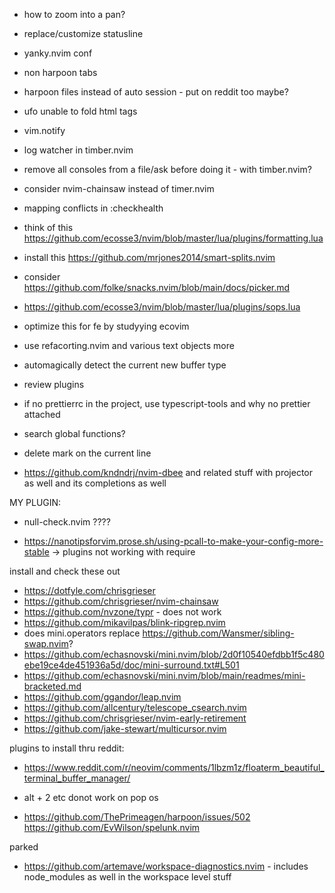 - how to zoom into a pan?
- replace/customize statusline
- yanky.nvim conf
- non harpoon tabs
- harpoon files instead of auto session - put on reddit too maybe?
- ufo unable to fold html tags
- vim.notify
- log watcher in timber.nvim
- remove all consoles from a file/ask before doing it - with timber.nvim?

- consider nvim-chainsaw instead of timer.nvim

- mapping conflicts in :checkhealth

- think of this https://github.com/ecosse3/nvim/blob/master/lua/plugins/formatting.lua
- install this https://github.com/mrjones2014/smart-splits.nvim
- consider https://github.com/folke/snacks.nvim/blob/main/docs/picker.md
- https://github.com/ecosse3/nvim/blob/master/lua/plugins/sops.lua
- optimize this for fe by studyying ecovim
- use refacorting.nvim and various text objects more
- automagically detect the current new buffer type
- review plugins
- if no prettierrc in the project, use typescript-tools and why no prettier attached
- search global functions?
- delete mark on the current line

- https://github.com/kndndrj/nvim-dbee and related stuff with projector as well and its completions as well

MY PLUGIN:

- null-check.nvim ????

<!-- articles -->

- https://nanotipsforvim.prose.sh/using-pcall-to-make-your-config-more-stable -> plugins not working with require

install and check these out

- https://dotfyle.com/chrisgrieser
- https://github.com/chrisgrieser/nvim-chainsaw
- https://github.com/nvzone/typr - does not work
- https://github.com/mikavilpas/blink-ripgrep.nvim
- does mini.operators replace https://github.com/Wansmer/sibling-swap.nvim?
- https://github.com/echasnovski/mini.nvim/blob/2d0f10540efdbb1f5c480ebe19ce4de451936a5d/doc/mini-surround.txt#L501
- https://github.com/echasnovski/mini.nvim/blob/main/readmes/mini-bracketed.md
- https://github.com/ggandor/leap.nvim
- https://github.com/allcentury/telescope_csearch.nvim
- https://github.com/chrisgrieser/nvim-early-retirement
- https://github.com/jake-stewart/multicursor.nvim

plugins to install thru reddit:

- https://www.reddit.com/r/neovim/comments/1lbzm1z/floaterm_beautiful_terminal_buffer_manager/

- alt + 2 etc donot work on pop os
- https://github.com/ThePrimeagen/harpoon/issues/502
  https://github.com/EvWilson/spelunk.nvim

parked

- https://github.com/artemave/workspace-diagnostics.nvim - includes node_modules as well in the workspace level stuff
